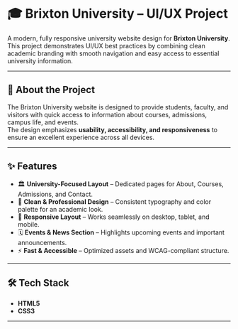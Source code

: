 # 🎓 Brixton University – UI/UX Project

A modern, fully responsive university website design for **Brixton University**.  
This project demonstrates UI/UX best practices by combining clean academic branding with smooth navigation and easy access to essential university information.

---

## 📖 About the Project

The Brixton University website is designed to provide students, faculty, and visitors with quick access to information about courses, admissions, campus life, and events.  
The design emphasizes **usability, accessibility, and responsiveness** to ensure an excellent experience across all devices.

---

## ✨ Features

- 🏛 **University-Focused Layout** – Dedicated pages for About, Courses, Admissions, and Contact.
- 🎨 **Clean & Professional Design** – Consistent typography and color palette for an academic look.
- 📱 **Responsive Layout** – Works seamlessly on desktop, tablet, and mobile.
- 🗓 **Events & News Section** – Highlights upcoming events and important announcements.
- ⚡ **Fast & Accessible** – Optimized assets and WCAG-compliant structure.

---

## 🛠 Tech Stack

- **HTML5**
- **CSS3**

---


